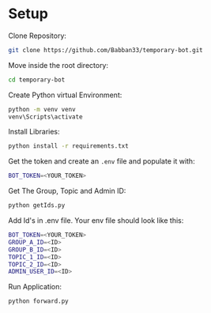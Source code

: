 # Setup

Clone Repository:
```bash
git clone https://github.com/Babban33/temporary-bot.git
```

Move inside the root directory:
```bash
cd temporary-bot
```

Create Python virtual Environment:
```bash
python -m venv venv
venv\Scripts\activate
```

Install Libraries:
```bash
python install -r requirements.txt
```

Get the token and create an `.env` file and populate it with:
```bash
BOT_TOKEN=<YOUR_TOKEN>
```


Get The Group, Topic and Admin ID:
```bash
python getIds.py
```

Add Id's in .env file. Your env file should look like this:
```bash
BOT_TOKEN=<YOUR_TOKEN>
GROUP_A_ID=<ID>
GROUP_B_ID=<ID>
TOPIC_1_ID=<ID>
TOPIC_2_ID=<ID>
ADMIN_USER_ID=<ID>
```

Run Application:
```bash
python forward.py
```